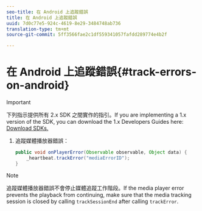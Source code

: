 ```yaml
---
seo-title: 在 Android 上追蹤錯誤
title: 在 Android 上追蹤錯誤
uuid: 7d0c77e5-924c-4619-8e29-3484748ab736
translation-type: tm+mt
source-git-commit: 5ff3566fae2c1df559341057fafdd289774e4b2f

---
```



# 在 Android 上追蹤錯誤{#track-errors-on-android}

>[!IMPORTANT]
>
>下列指示提供所有 2.x SDK 之間實作的指引。If you are implementing a 1.x version of the SDK, you can download the 1.x Developers Guides here: [Download SDKs.](../../sdk-implement/download-sdks.md)

1. 追蹤媒體播放器錯誤：

   ```java
   public void onPlayerError(Observable observable, Object data) {  
       _heartbeat.trackError("mediaErrorID"); 
   }
   ```

>[!NOTE]
>
>追蹤媒體播放器錯誤不會停止媒體追蹤工作階段。If the media player error prevents the playback from continuing, make sure that the media tracking session is closed by calling `trackSessionEnd` after calling `trackError`.

